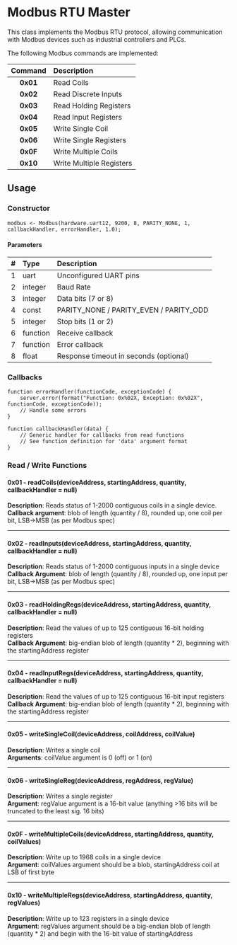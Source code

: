 # Modbus RTU Master #

This class implements the Modbus RTU protocol, allowing communication with Modbus devices such as industrial controllers and PLCs.

The following Modbus commands are implemented:

Command  | Description
:------: | :---------
**0x01** | Read Coils
**0x02** | Read Discrete Inputs
**0x03** | Read Holding Registers
**0x04** | Read Input Registers
**0x05** | Write Single Coil
**0x06** | Write Single Registers
**0x0F** | Write Multiple Coils
**0x10** | Write Multiple Registers


## Usage ##

### Constructor ###

```squirrel
modbus <- Modbus(hardware.uart12, 9200, 8, PARITY_NONE, 1, callbackHandler, errorHandler, 1.0);
```

#### Parameters ####
\#  | Type | Description
:-: | :--- | :------
1 | uart     | Unconfigured UART pins
2 | integer  | Baud Rate
3 | integer  | Data bits (7 or 8)
4 | const    | PARITY_NONE / PARITY_EVEN / PARITY_ODD
5 | integer  | Stop bits (1 or 2)
6 | function | Receive callback
7 | function | Error callback
8 | float    | Response timeout in seconds (optional)

### Callbacks ###

```squirrel
function errorHandler(functionCode, exceptionCode) {
    server.error(format("Function: 0x%02X, Exception: 0x%02X", functionCode, exceptionCode));
    // Handle some errors
}

function callbackHandler(data) {
    // Generic handler for callbacks from read functions
    // See function definition for 'data' argument format
}
```

### Read / Write Functions ###

#### 0x01 - readCoils(deviceAddress, startingAddress, quantity, callbackHandler = null)
**Description**: Reads status of 1-2000 contiguous coils in a single device.<br>
**Callback argument**: blob of length (quantity / 8), rounded up, one coil per bit, LSB->MSB (as per Modbus spec)

---
#### 0x02 - readInputs(deviceAddress, startingAddress, quantity, callbackHandler = null)
**Description**: Reads status of 1-2000 contiguous inputs in a single device<br>
**Callback Argument**: blob of length (quantity / 8), rounded up, one input per bit, LSB->MSB (as per Modbus spec)

---
#### 0x03 - readHoldingRegs(deviceAddress, startingAddress, quantity, callbackHandler = null)
**Description**: Read the values of up to 125 contiguous 16-bit holding registers<br>
**Callback Argument**: big-endian blob of length (quantity * 2), beginning with the startingAddress register

---
#### 0x04 - readInputRegs(deviceAddress, startingAddress, quantity, callbackHandler = null)
**Description**: Read the values of up to 125 contiguous 16-bit input registers<br>
**Callback Argument**: big-endian blob of length (quantity * 2), beginning with the startingAddress register

---
#### 0x05 - writeSingleCoil(deviceAddress, coilAddress, coilValue)
**Description**: Writes a single coil<br>
**Arguments**: coilValue argument is 0 (off) or 1 (on)

---
#### 0x06 - writeSingleReg(deviceAddress, regAddress, regValue)
**Description**: Writes a single register<br>
**Argument**: regValue argument is a 16-bit value (anything >16 bits will be truncated to the least sig. 16 bits)

---
#### 0x0F - writeMultipleCoils(deviceAddress, startingAddress, quantity, coilValues)
**Description**: Write up to 1968 coils in a single device<br>
**Argument**: coilValues argument should be a blob, startingAddress coil at LSB of first byte

---
#### 0x10 - writeMultipleRegs(deviceAddress, startingAddress, quantity, regValues)
**Description**: Write up to 123 registers in a single device<br>
**Argument**: regValues argument should be a big-endian blob of length (quantity * 2) and begin with the 16-bit value of startingAddress
